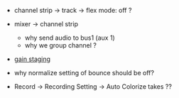 * channel strip -> track -> flex mode: off ?

* mixer -> channel strip
    * why send audio to bus1 (aux 1)
    * why we group channel ?

* [gain staging](https://www.musicianonamission.com/gain-vs-volume/)

* why normalize setting of bounce should be off?

* Record -> Recording Setting -> Auto Colorize takes ??
